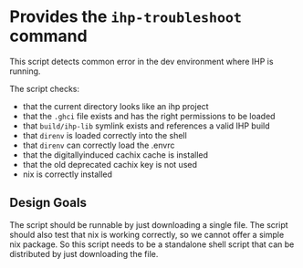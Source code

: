 # Provides the `ihp-troubleshoot` command

This script detects common error in the dev environment where IHP is running.

The script checks:

- that the current directory looks like an ihp project
- that the `.ghci` file exists and has the right permissions to be loaded
- that `build/ihp-lib` symlink exists and references a valid IHP build
- that `direnv` is loaded correctly into the shell
- that `direnv` can correctly load the .envrc
- that the digitallyinduced cachix cache is installed
- that the old deprecated cachix key is not used
- nix is correctly installed

## Design Goals

The script should be runnable by just downloading a single file. The script should also test that nix is working correctly, so we cannot offer a simple nix package. So this script needs to be a standalone shell script that can be distributed by just downloading the file.
